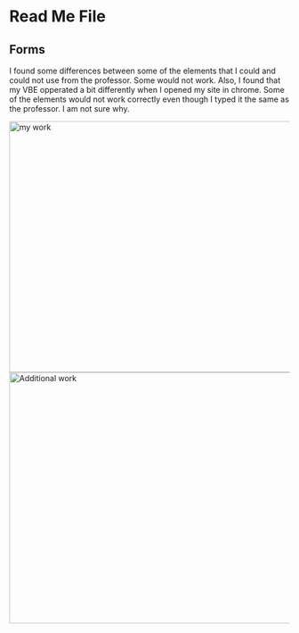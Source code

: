 # Read Me File

## Forms
I found some differences between some of the elements that I could and could not use from the professor.  Some would not work.  Also, I found that my VBE opperated a bit differently when I opened my site in chrome. Some of the elements would not work correctly even though I typed it the same as the professor. I am not sure why. 


<img src="image/Screenshot1.png" style="width:900px; height:450px;" alt="my work">
<img src="image/Screenshot2.png" style="width:900px; height:450px;" alt="Additional work">
